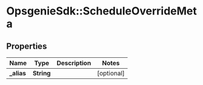 # OpsgenieSdk::ScheduleOverrideMeta

## Properties
Name | Type | Description | Notes
------------ | ------------- | ------------- | -------------
**_alias** | **String** |  | [optional] 


